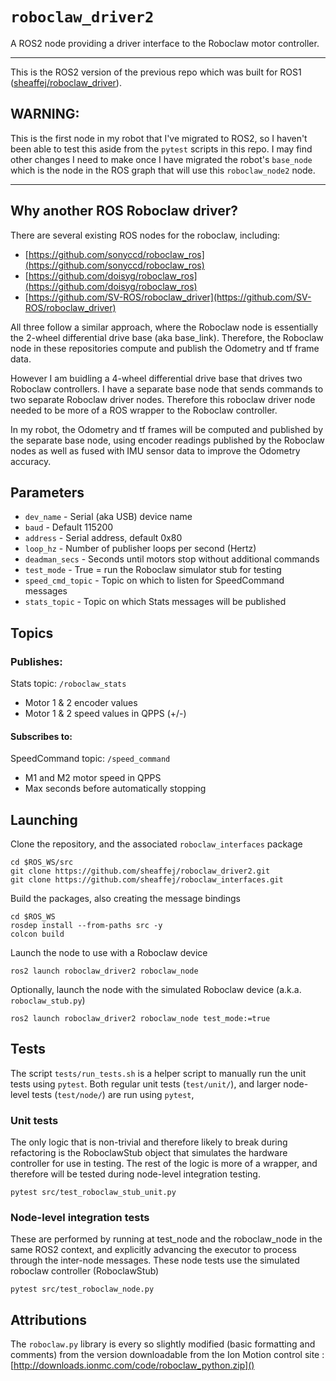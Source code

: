 # `roboclaw_driver2`

A ROS2 node providing a driver interface to the Roboclaw motor controller.

---
This is the ROS2 version of the previous repo which was built for ROS1 ([sheaffej/roboclaw_driver](https://github.com/sheaffej/roboclaw_driver)).

## WARNING:

This is the first node in my robot that I've migrated to ROS2, so I haven't been able to test this aside from the `pytest` scripts in this repo. I may find other changes I need to make once I have migrated the robot's `base_node` which is the node in the ROS graph that will use this `roboclaw_node2` node.

---

## Why another ROS Roboclaw driver?
There are several existing ROS nodes for the roboclaw, including:

* [https://github.com/sonyccd/roboclaw_ros](https://github.com/sonyccd/roboclaw_ros)
* [https://github.com/doisyg/roboclaw_ros](https://github.com/doisyg/roboclaw_ros)
* [https://github.com/SV-ROS/roboclaw_driver](https://github.com/SV-ROS/roboclaw_driver)

All three follow a similar approach, where the Roboclaw node is essentially the 2-wheel differential drive base (aka base_link). Therefore, the Roboclaw node in these repositories compute and publish the Odometry and tf frame data.

However I am buidling a 4-wheel differential drive base that drives two Roboclaw controllers. I have a separate base node that sends commands to two separate Roboclaw driver nodes. Therefore this roboclaw driver node needed to be more of a ROS wrapper to the Roboclaw controller. 

In my robot, the Odometry and tf frames will be computed and published by the separate base node, using encoder readings published by the Roboclaw nodes as well as fused with IMU sensor data to improve the Odometry accuracy.

## Parameters

* `dev_name` - Serial (aka USB) device name
* `baud` - Default 115200
* `address` - Serial address, default 0x80
* `loop_hz` - Number of publisher loops per second (Hertz)
* `deadman_secs` - Seconds until motors stop without additional commands
* `test_mode` - True = run the Roboclaw simulator stub for testing
* `speed_cmd_topic` - Topic on which to listen for SpeedCommand messages
* `stats_topic` - Topic on which Stats messages will be published

## Topics

### Publishes:

Stats topic: `/roboclaw_stats`

* Motor 1 & 2 encoder values
* Motor 1 & 2 speed values in QPPS (+/-)

<!-- Diagnostic updater topic: `/diagnostics`

* Temperature 1 (C)
* Temperature 2 (C)
* Main Battery (V)
* Logic Battery (V)
* Motor 1 current (Amps)
* Motor 2 current (Amps) -->

#### Subscribes to:
SpeedCommand topic: `/speed_command`

* M1 and M2 motor speed in QPPS
* Max seconds before automatically stopping

## Launching
Clone the repository, and the associated `roboclaw_interfaces` package

```
cd $ROS_WS/src
git clone https://github.com/sheaffej/roboclaw_driver2.git
git clone https://github.com/sheaffej/roboclaw_interfaces.git
```

Build the packages, also creating the message bindings

```
cd $ROS_WS
rosdep install --from-paths src -y
colcon build
```

Launch the node to use with a Roboclaw device

```
ros2 launch roboclaw_driver2 roboclaw_node
```

Optionally, launch the node with the simulated Roboclaw device (a.k.a. `roboclaw_stub.py`)
```
ros2 launch roboclaw_driver2 roboclaw_node test_mode:=true
```

## Tests
The script `tests/run_tests.sh` is a helper script to manually run the unit tests using `pytest`. Both regular unit tests (`test/unit/`), and larger node-level tests (`test/node/`) are run using `pytest`,

### Unit tests
The only logic that is non-trivial and therefore likely to break during refactoring is the RoboclawStub object that simulates the hardware controller for use in testing. The rest of the logic is more of a wrapper, and therefore will be tested during node-level integration testing.

```
pytest src/test_roboclaw_stub_unit.py
```

### Node-level integration tests
These are performed by running at test_node and the roboclaw_node in the same ROS2 context, and explicitly advancing the executor to process through the inter-node messages. These node tests use the simulated roboclaw controller (RoboclawStub)

```
pytest src/test_roboclaw_node.py
```

## Attributions
The `roboclaw.py` library is every so slightly modified (basic formatting and comments) from the version downloadable from the Ion Motion control site :
[http://downloads.ionmc.com/code/roboclaw_python.zip]()
